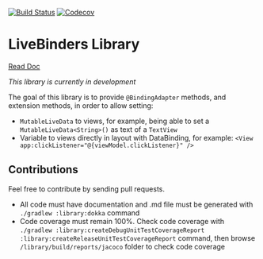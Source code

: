 [![Build Status](https://travis-ci.org/gahfy/livebinders.svg)](https://travis-ci.org/gahfy/livebinders)
[![Codecov](https://codecov.io/github/gahfy/livebinders/coverage.svg)](https://codecov.io/gh/gahfy/livebinders)

# LiveBinders Library

[Read Doc](kdoc/library/index.md)

*This library is currently in development*

The goal of this library is to provide `@BindingAdapter` methods, and extension methods, in order to allow setting:

* `MutableLiveData` to views, for example, being able to set a `MutableLiveData<String>()` as text of a `TextView`
* Variable to views directly in layout with DataBinding, for example: `<View app:clickListener="@{viewModel.clickListener}" />`

## Contributions

Feel free to contribute by sending pull requests.

* All code must have documentation and .md file must be generated with `./gradlew :library:dokka` command
* Code coverage must remain 100%. Check code coverage with `./gradlew :library:createDebugUnitTestCoverageReport :library:createReleaseUnitTestCoverageReport` command, then browse `/library/build/reports/jacoco` folder to check code coverage
